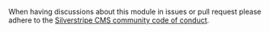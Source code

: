 When having discussions about this module in issues or pull request please adhere to the [Silverstripe CMS community code of conduct](https://docs.silverstripe.org/en/project_governance/code_of_conduct).
